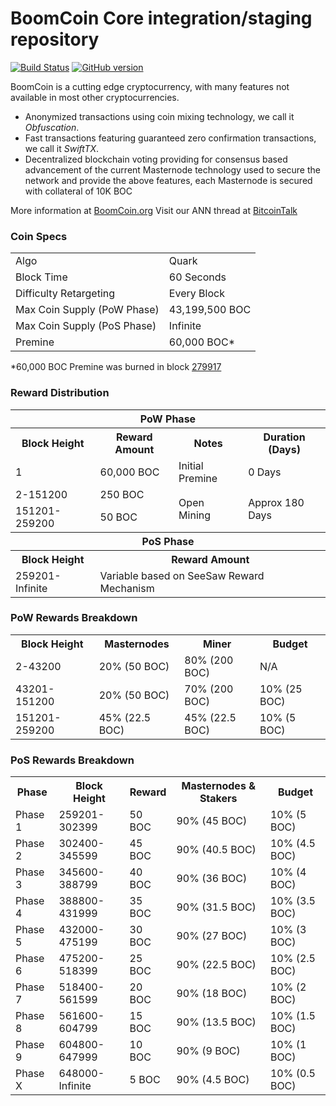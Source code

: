 BoomCoin Core integration/staging repository
=====================================

[![Build Status](https://travis-ci.org/BoomCoin-Project/BoomCoin.svg?branch=master)](https://travis-ci.org/BoomCoin-Project/BoomCoin) [![GitHub version](https://badge.fury.io/gh/BoomCoin-Project%2FBoomCoin.svg)](https://badge.fury.io/gh/BoomCoin-Project%2FBoomCoin)

BoomCoin is a cutting edge cryptocurrency, with many features not available in most other cryptocurrencies.
- Anonymized transactions using coin mixing technology, we call it _Obfuscation_.
- Fast transactions featuring guaranteed zero confirmation transactions, we call it _SwiftTX_.
- Decentralized blockchain voting providing for consensus based advancement of the current Masternode
  technology used to secure the network and provide the above features, each Masternode is secured
  with collateral of 10K BOC

More information at [BoomCoin.org](http://www.BoomCoin.org) Visit our ANN thread at [BitcoinTalk](http://www.bitcointalk.org/index.php?topic=1262920)

### Coin Specs
<table>
<tr><td>Algo</td><td>Quark</td></tr>
<tr><td>Block Time</td><td>60 Seconds</td></tr>
<tr><td>Difficulty Retargeting</td><td>Every Block</td></tr>
<tr><td>Max Coin Supply (PoW Phase)</td><td>43,199,500 BOC</td></tr>
<tr><td>Max Coin Supply (PoS Phase)</td><td>Infinite</td></tr>
<tr><td>Premine</td><td>60,000 BOC*</td></tr>
</table>

*60,000 BOC Premine was burned in block [279917](http://www.presstab.pw/phpexplorer/BoomCoin/block.php?blockhash=206d9cfe859798a0b0898ab00d7300be94de0f5469bb446cecb41c3e173a57e0)

### Reward Distribution

<table>
<th colspan=4>PoW Phase</th>
<tr><th>Block Height</th><th>Reward Amount</th><th>Notes</th><th>Duration (Days)</th></tr>
<tr><td>1</td><td>60,000 BOC</td><td>Initial Premine</td><td>0 Days</td></tr>
<tr><td>2-151200</td><td>250 BOC</td><td rowspan=2>Open Mining</td><td rowspan=2> Approx 180 Days</td></tr>
<tr><td>151201-259200</td><td>50 BOC</td></tr>
<tr><th colspan=4>PoS Phase</th></tr>
<tr><th>Block Height</th><th colspan=3>Reward Amount</th></tr>
<tr><td>259201-Infinite</td><td colspan=3>Variable based on SeeSaw Reward Mechanism</td></tr>
</table>

### PoW Rewards Breakdown

<table>
<th>Block Height</th><th>Masternodes</th><th>Miner</th><th>Budget</th>
<tr><td>2-43200</td><td>20% (50 BOC)</td><td>80% (200 BOC)</td><td>N/A</td></tr>
<tr><td>43201-151200</td><td>20% (50 BOC)</td><td>70% (200 BOC)</td><td>10% (25 BOC)</td></tr>
<tr><td>151201-259200</td><td>45% (22.5 BOC)</td><td>45% (22.5 BOC)</td><td>10% (5 BOC)</td></tr>
</table>

### PoS Rewards Breakdown

<table>
<th>Phase</th><th>Block Height</th><th>Reward</th><th>Masternodes & Stakers</th><th>Budget</th>
<tr><td>Phase 1</td><td>259201-302399</td><td>50 BOC</td><td>90% (45 BOC)</td><td>10% (5 BOC)</td></tr>
<tr><td>Phase 2</td><td>302400-345599</td><td>45 BOC</td><td>90% (40.5 BOC)</td><td>10% (4.5 BOC)</td></tr>
<tr><td>Phase 3</td><td>345600-388799</td><td>40 BOC</td><td>90% (36 BOC)</td><td>10% (4 BOC)</td></tr>
<tr><td>Phase 4</td><td>388800-431999</td><td>35 BOC</td><td>90% (31.5 BOC)</td><td>10% (3.5 BOC)</td></tr>
<tr><td>Phase 5</td><td>432000-475199</td><td>30 BOC</td><td>90% (27 BOC)</td><td>10% (3 BOC)</td></tr>
<tr><td>Phase 6</td><td>475200-518399</td><td>25 BOC</td><td>90% (22.5 BOC)</td><td>10% (2.5 BOC)</td></tr>
<tr><td>Phase 7</td><td>518400-561599</td><td>20 BOC</td><td>90% (18 BOC)</td><td>10% (2 BOC)</td></tr>
<tr><td>Phase 8</td><td>561600-604799</td><td>15 BOC</td><td>90% (13.5 BOC)</td><td>10% (1.5 BOC)</td></tr>
<tr><td>Phase 9</td><td>604800-647999</td><td>10 BOC</td><td>90% (9 BOC)</td><td>10% (1 BOC)</td></tr>
<tr><td>Phase X</td><td>648000-Infinite</td><td>5 BOC</td><td>90% (4.5 BOC)</td><td>10% (0.5 BOC)</td></tr>
</table>
